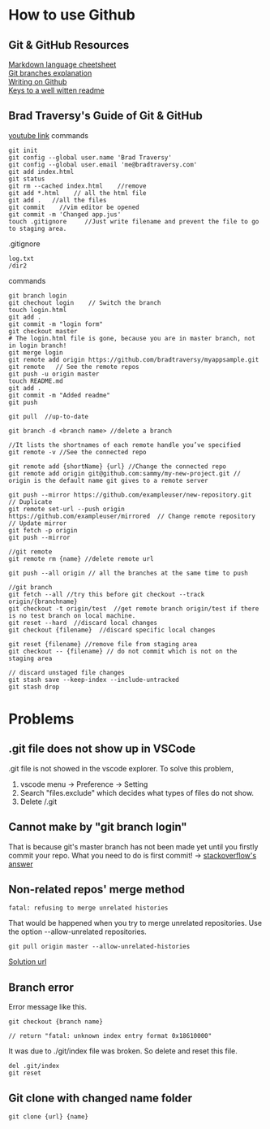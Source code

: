 # How to use Github

## Git & GitHub Resources
[Markdown language cheetsheet](https://guides.github.com/pdfs/markdown-cheatsheet-online.pdf)  
[Git branches explanation](https://git-scm.com/book/en/v2/Git-Branching-Basic-Branching-and-Merging)  
[Writing on Github](https://docs.github.com/en/free-pro-team@latest/github/writing-on-github)  
[Keys to a well witten readme](https://medium.com/chingu/keys-to-a-well-written-readme-55c53d34fe6d)  

## Brad Traversy's Guide of Git & GitHub
[youtube link](https://www.youtube.com/watch?v=SWYqp7iY_Tc)
commands
```
git init
git config --global user.name 'Brad Traversy'
git config --global user.email 'me@bradtraversy.com'
git add index.html
git status
git rm --cached index.html    //remove
git add *.html    // all the html file
git add .   //all the files
git commit    //vim editor be opened 
git commit -m 'Changed app.jus'
touch .gitignore     //Just write filename and prevent the file to go to staging area.
```
.gitignore
```
log.txt
/dir2
```
commands
```
git branch login
git chechout login    // Switch the branch
touch login.html
git add .
git commit -m "login form"
git checkout master
# The login.html file is gone, because you are in master branch, not in login branch!
git merge login
git remote add origin https://github.com/bradtraversy/myappsample.git
git remote   // See the remote repos
git push -u origin master
touch README.md
git add .
git commit -m "Added readme"
git push

git pull  //up-to-date

git branch -d <branch name> //delete a branch

//It lists the shortnames of each remote handle you’ve specified
git remote -v //See the connected repo

git remote add {shortName} {url} //Change the connected repo
git remote add origin git@github.com:sammy/my-new-project.git // origin is the default name git gives to a remote server

git push --mirror https://github.com/exampleuser/new-repository.git  // Duplicate
git remote set-url --push origin https://github.com/exampleuser/mirrored  // Change remote repository
// Update mirror
git fetch -p origin
git push --mirror

//git remote
git remote rm {name} //delete remote url

git push --all origin // all the branches at the same time to push

//git branch
git fetch --all //try this before git checkout --track origin/{branchname}
git checkout -t origin/test  //get remote branch origin/test if there is no test branch on local machine.
git reset --hard  //discard local changes
git checkout {filename}  //discard specific local changes

git reset {filename} //remove file from staging area
git checkout -- {filename} // do not commit which is not on the staging area

// discard unstaged file changes
git stash save --keep-index --include-untracked
git stash drop
```






# Problems
## .git file does not show up in VSCode
.git file is not showed in the vscode explorer. To solve this problem,
1. vscode menu -> Preference -> Setting
2. Search "files.exclude" which decides what types of files do not show.
3. Delete /.git

## Cannot make by "git branch login"
That is because git's master branch has not been made yet until you firstly commit your repo.
What you need to do is first commit! -> [stackoverflow's answer](https://stackoverflow.com/questions/9162271/fatal-not-a-valid-object-name-master/9162347)

## Non-related repos' merge method
```
fatal: refusing to merge unrelated histories
```
That would be happened when you try to merge unrelated repositories.
Use the option --allow-unrelated repositories.
```
git pull origin master --allow-unrelated-histories
```

[Solution url](https://www.educative.io/edpresso/the-fatal-refusing-to-merge-unrelated-histories-git-error)

## Branch error
Error message like this.
```
git checkout {branch name}

// return "fatal: unknown index entry format 0x18610000"
```
It was due to ./git/index file was broken. So delete and reset this file.
```
del .git/index
git reset
```

## Git clone with changed name folder
```
git clone {url} {name}
```









